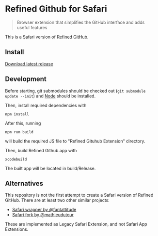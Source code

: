 # Refined Github for Safari

> Browser extension that simplifies the GitHub interface and adds useful features

This is a Safari version of [Refined GitHub](https://github.com/sindresorhus/refined-github).

## Install

[Download latest release](https://github.com/lautis/refined-github-safari/releases)

## Development

Before starting, git submodules should be checked out (`git submodule update --init`) and [Node](https://nodejs.org/en/) should be installed.

Then, install required dependencies with

```
npm install
```

After this, running

```
npm run build
```

will build the required JS file to "Refined Gituhub Extension" directory.

Then, build Refined Github.app with

```
xcodebuild
```

The built app will be located in build/Release.

## Alternatives

This repository is not the first attempt to create a Safari version of Refined GitHub. There are at least two other similar projects:

* [Safari wrapper by @fantattitude](https://github.com/fantattitude/refined-github-safari)
* [Safari fork by @mathieudutour](https://github.com/mathieudutour/refined-github-safari)

These are implemented as Legacy Safari Extension, and not Safari App Extensions.
